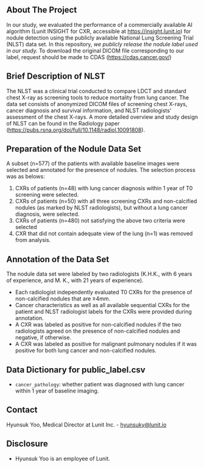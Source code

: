 ## About The Project

In our study, we evaluated the performance of a commercially available AI algorithm (Lunit INSIGHT for CXR, accessible at https://insight.lunit.io) for nodule detection using the publicly available National Lung Screening Trial (NLST) data set. In this repository, *we publicly release the nodule label used in our study.* To download the original DICOM file corresponding to our label, request should be made to CDAS (https://cdas.cancer.gov/)

## Brief Description of NLST 

The NLST was a clinical trial conducted to compare LDCT and standard chest X-ray as screening tools to reduce mortality from lung cancer. The data set consists of anonymized DICOM files of screening chest X-rays, cancer diagnosis and survival information, and NLST radiologists' assessment of the chest X-rays. A more detailed overview and study design of NLST can be found in the Radiology paper (https://pubs.rsna.org/doi/full/10.1148/radiol.10091808). 

## Preparation of the Nodule Data Set

A subset (n=577) of the patients with available baseline images were selected and annotated for the presence of nodules. The selection process was as belows:

1. CXRs of patients (n=48) with lung cancer diagnosis within 1 year of T0 screening were selected. 
2. CXRs of patients (n=50) with all three screening CXRs and non-calcified nodules (as marked by NLST radiologists), but without a lung cancer diagnosis, were selected.
3. CXRs of patients (n=480) not satisfying the above two criteria were selected
4. CXR that did not contain adequate view of the lung (n=1) was removed from analysis.

## Annotation of the Data Set
The nodule data set were labeled by two radiologists (K.H.K., with 6 years of experience, and M. K., with 21 years of experience). 

* Each radiologist independently evaluated T0 CXRs for the presence of non-calcified nodules that are ≥4mm.
* Cancer characteristics as well as all available sequential CXRs for the patient and NLST radiologist labels for the CXRs were provided during annotation.
* A CXR was labeled as positive for non-calcified nodules if the two radiologists agreed on the presence of non-calcified nodules and negative, if otherwise. 
* A CXR was labeled as positive for malignant pulmonary nodules if it was positive for both lung cancer and non-calcified nodules.

## Data Dictionary for public_label.csv
* `cancer_pathology`: whether patient was diagnosed with lung cancer within 1 year of baseline imaging.

## Contact
Hyunsuk Yoo, Medical Director at Lunit Inc. - hyunsuky@lunit.io

## Disclosure
* Hyunsuk Yoo is an employee of Lunit. 
